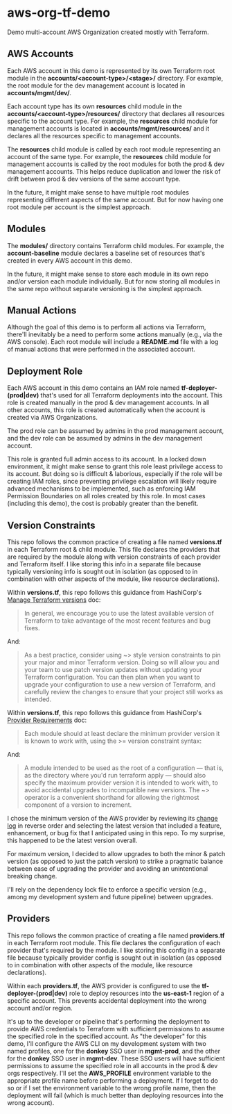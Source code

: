 # aws-org-tf-demo

Demo multi-account AWS Organization created mostly with Terraform.

## AWS Accounts

Each AWS account in this demo is represented by its own Terraform root module in the **accounts/\<account-type>/\<stage>/** directory. For example, the root module for the dev management account is located in **accounts/mgmt/dev/**.

Each account type has its own **resources** child module in the **accounts/\<account-type>/resources/** directory that declares all resources specific to the account type. For example, the **resources** child module for management accounts is located in **accounts/mgmt/resources/** and it declares all the resources specific to management accounts.

The **resources** child module is called by each root module representing an account of the same type. For example, the **resources** child module for management accounts is called by the root modules for both the prod & dev management accounts. This helps reduce duplication and lower the risk of drift between prod & dev versions of the same account type.

In the future, it might make sense to have multiple root modules representing different aspects of the same account. But for now having one root module per account is the simplest approach.

## Modules

The **modules/** directory contains Terraform child modules. For example, the **account-baseline** module declares a baseline set of resources that's created in every AWS account in this demo.

In the future, it might make sense to store each module in its own repo and/or version each module individually. But for now storing all modules in the same repo without separate versioning is the simplest approach.

## Manual Actions

Although the goal of this demo is to perform all actions via Terraform, there'll inevitably be a need to perform some actions manually (e.g., via the AWS console). Each root module will include a **README.md** file with a log of manual actions that were performed in the associated account.

## Deployment Role

Each AWS account in this demo contains an IAM role named **tf-deployer-(prod|dev)** that's used for all Terraform deployments into the account. This role is created manually in the prod & dev management accounts. In all other accounts, this role is created automatically when the account is created via AWS Organizations.

The prod role can be assumed by admins in the prod management account, and the dev role can be assumed by admins in the dev management account.

This role is granted full admin access to its account. In a locked down environment, it might make sense to grant this role least privilege access to its account. But doing so is difficult & laborious, especially if the role will be creating IAM roles, since preventing privilege escalation will likely require advanced mechanisms to be implemented, such as enforcing IAM Permission Boundaries on all roles created by this role. In most cases (including this demo), the cost is probably greater than the benefit.

## Version Constraints

This repo follows the common practice of creating a file named **versions.tf** in each Terraform root & child module. This file declares the providers that are required by the module along with version constraints of each provider and Terraform itself. I like storing this info in a separate file because typically versioning info is sought out in isolation (as opposed to in combination with other aspects of the module, like resource declarations).

Within **versions.tf**, this repo follows this guidance from HashiCorp's [Manage Terraform versions](https://developer.hashicorp.com/terraform/tutorials/configuration-language/versions) doc:

> In general, we encourage you to use the latest available version of Terraform to take advantage of the most recent features and bug fixes.

And:

> As a best practice, consider using ~> style version constraints to pin your major and minor Terraform version. Doing so will allow you and your team to use patch version updates without updating your Terraform configuration. You can then plan when you want to upgrade your configuration to use a new version of Terraform, and carefully review the changes to ensure that your project still works as intended.

Within **versions.tf**, this repo follows this guidance from HashiCorp's [Provider Requirements](https://developer.hashicorp.com/terraform/language/providers/requirements#version-constraints) doc:

> Each module should at least declare the minimum provider version it is known to work with, using the >= version constraint syntax:

And:

> A module intended to be used as the root of a configuration — that is, as the directory where you'd run terraform apply — should also specify the maximum provider version it is intended to work with, to avoid accidental upgrades to incompatible new versions. The ~> operator is a convenient shorthand for allowing the rightmost component of a version to increment.

I chose the minimum version of the AWS provider by reviewing its [change log](https://github.com/hashicorp/terraform-provider-aws/blob/main/CHANGELOG.md) in reverse order and selecting the latest version that included a feature, enhancement, or bug fix that I anticipated using in this repo. To my surprise, this happened to be the latest version overall.

For maximum version, I decided to allow upgrades to both the minor & patch version (as opposed to just the patch version) to strike a pragmatic balance between ease of upgrading the provider and avoiding an unintentional breaking change.

I'll rely on the dependency lock file to enforce a specific version (e.g., among my development system and future pipeline) between upgrades.

## Providers

This repo follows the common practice of creating a file named **providers.tf** in each Terraform root module. This file declares the configuration of each provider that's required by the module. I like storing this config in a separate file because typically provider config is sought out in isolation (as opposed to in combination with other aspects of the module, like resource declarations).

Within each **providers.tf**, the AWS provider is configured to use the **tf-deployer-(prod|dev)** role to deploy resources into the **us-east-1** region of a specific account. This prevents accidental deployment into the wrong account and/or region.

It's up to the developer or pipeline that's performing the deployment to provide AWS credentials to Terraform with sufficient permissions to assume the specified role in the specified account. As "the developer" for this demo, I'll configure the AWS CLI on my development system with two named profiles, one for the **donkey** SSO user in **mgmt-prod**, and the other for the **donkey** SSO user in **mgmt-dev**. These SSO users will have sufficient permissions to assume the specified role in all accounts in the prod & dev orgs respectively. I'll set the **AWS_PROFILE** environment variable to the appropriate profile name before performing a deployment. If I forget to do so or if I set the environment variable to the wrong profile name, then the deployment will fail (which is much better than deploying resources into the wrong account).
